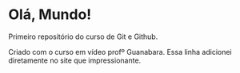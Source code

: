 # Olá, Mundo!
 Primeiro repositório do curso de Git e Github. 

 Criado com o curso em vídeo profº Guanabara. 
Essa linha adicionei diretamente no site que impressionante. 

